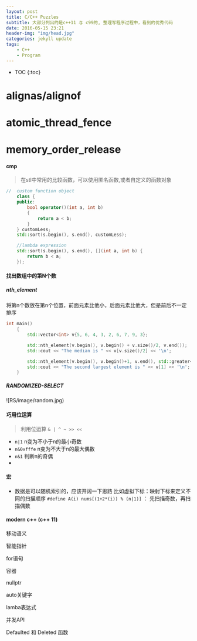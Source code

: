 ```yaml
---
layout: post
title: C/C++ Puzzles
subtitle: 大部分列出的是c++11 与 c99的, 整理写程序过程中，看到的优秀代码
date: 2016-05-15 23:21
header-img: "img/head.jpg"
categories: jekyll update
tags:
    - C++
    - Program
---
```


* TOC
{:toc}
# **alignas**/alignof



# atomic_thread_fence

# memory_order_release

#### cmp

> 在stl中常用的比较函数，可以使用匿名函数,或者自定义的函数对象

``` cpp
//  custom function object
    class {
    public:
        bool operator()(int a, int b)
        {
            return a < b;
        }
    } customLess;
    std::sort(s.begin(), s.end(), customLess);

    //lambda expression
    std::sort(s.begin(), s.end(), [](int a, int b) {
        return b < a;
    });
```

#### 找出数组中的第N个数

##### nth_element

将第n个数放在第n个位置，前面元素比他小，后面元素比他大，但是前后不一定排序

``` cpp
int main()
	{
		std::vector<int> v{5, 6, 4, 3, 2, 6, 7, 9, 3};

		std::nth_element(v.begin(), v.begin() + v.size()/2, v.end());
		std::cout << "The median is " << v[v.size()/2] << '\n';

		std::nth_element(v.begin(), v.begin()+1, v.end(), std::greater<int>());
		std::cout << "The second largest element is " << v[1] << '\n';
	}
```

##### RANDOMIZED-SELECT
![RS/image/random.jpg)

#### 巧用位运算
> 利用位运算 `& | ^ ~ >> << `

+ `n|1` n变为不小于n的最小奇数
+ `n&0xfffe` n变为不大于n的最大偶数
+ `n&1` 判断n的奇偶
+

#### 宏

+ 数据是可以随机索引的，应该开阔一下思路
比如虚拟下标：映射下标来定义不同的扫描顺序
`#define A(i) nums[(1+2*(i)) % (n|1)]` ： 先扫描奇数，再扫描偶数

#### modern c++ (c++ 11)

移动语义

智能指针

for语句

容器

nullptr

auto关键字

lamba表达式

并发API

Defaulted 和 Deleted 函数

